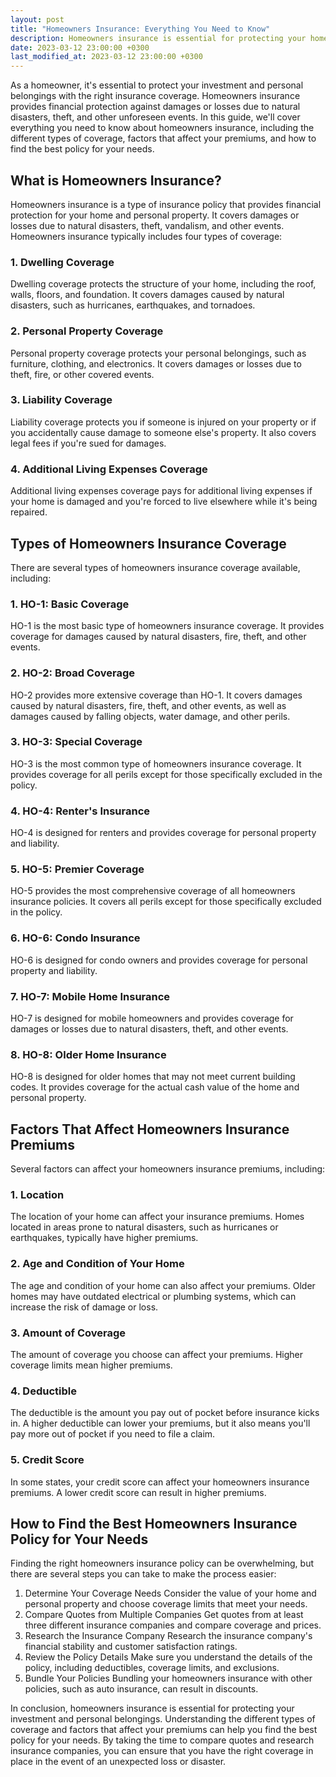 ```yaml
---
layout: post
title: "Homeowners Insurance: Everything You Need to Know"
description: Homeowners insurance is essential for protecting your home and personal belongings. Learn about the different types of coverage, factors that affect your premiums, and how to find the best policy for your needs.
date: 2023-03-12 23:00:00 +0300
last_modified_at: 2023-03-12 23:00:00 +0300
---
```


As a homeowner, it's essential to protect your investment and personal belongings with the right insurance coverage. Homeowners insurance provides financial protection against damages or losses due to natural disasters, theft, and other unforeseen events. In this guide, we'll cover everything you need to know about homeowners insurance, including the different types of coverage, factors that affect your premiums, and how to find the best policy for your needs.

## What is Homeowners Insurance?

Homeowners insurance is a type of insurance policy that provides financial protection for your home and personal property. It covers damages or losses due to natural disasters, theft, vandalism, and other events. Homeowners insurance typically includes four types of coverage:

### 1. Dwelling Coverage

Dwelling coverage protects the structure of your home, including the roof, walls, floors, and foundation. It covers damages caused by natural disasters, such as hurricanes, earthquakes, and tornadoes.

### 2. Personal Property Coverage

Personal property coverage protects your personal belongings, such as furniture, clothing, and electronics. It covers damages or losses due to theft, fire, or other covered events.

### 3. Liability Coverage

Liability coverage protects you if someone is injured on your property or if you accidentally cause damage to someone else's property. It also covers legal fees if you're sued for damages.

### 4. Additional Living Expenses Coverage

Additional living expenses coverage pays for additional living expenses if your home is damaged and you're forced to live elsewhere while it's being repaired.

## Types of Homeowners Insurance Coverage

There are several types of homeowners insurance coverage available, including:

### 1. HO-1: Basic Coverage

HO-1 is the most basic type of homeowners insurance coverage. It provides coverage for damages caused by natural disasters, fire, theft, and other events.

### 2. HO-2: Broad Coverage

HO-2 provides more extensive coverage than HO-1. It covers damages caused by natural disasters, fire, theft, and other events, as well as damages caused by falling objects, water damage, and other perils.

### 3. HO-3: Special Coverage

HO-3 is the most common type of homeowners insurance coverage. It provides coverage for all perils except for those specifically excluded in the policy.

### 4. HO-4: Renter's Insurance

HO-4 is designed for renters and provides coverage for personal property and liability.

### 5. HO-5: Premier Coverage

HO-5 provides the most comprehensive coverage of all homeowners insurance policies. It covers all perils except for those specifically excluded in the policy.

### 6. HO-6: Condo Insurance

HO-6 is designed for condo owners and provides coverage for personal property and liability.

### 7. HO-7: Mobile Home Insurance

HO-7 is designed for mobile homeowners and provides coverage for damages or losses due to natural disasters, theft, and other events.

### 8. HO-8: Older Home Insurance

HO-8 is designed for older homes that may not meet current building codes. It provides coverage for the actual cash value of the home and personal property.

## Factors That Affect Homeowners Insurance Premiums

Several factors can affect your homeowners insurance premiums, including:

### 1. Location

The location of your home can affect your insurance premiums. Homes located in areas prone to natural disasters, such as hurricanes or earthquakes, typically have higher premiums.

### 2. Age and Condition of Your Home
The age and condition of your home can also affect your premiums. Older homes may have outdated electrical or plumbing systems, which can increase the risk of damage or loss.

### 3.  Amount of Coverage
The amount of coverage you choose can affect your premiums. Higher coverage limits mean higher premiums.

### 4.  Deductible
The deductible is the amount you pay out of pocket before insurance kicks in. A higher deductible can lower your premiums, but it also means you'll pay more out of pocket if you need to file a claim.

### 5.  Credit Score
In some states, your credit score can affect your homeowners insurance premiums. A lower credit score can result in higher premiums.

## How to Find the Best Homeowners Insurance Policy for Your Needs
Finding the right homeowners insurance policy can be overwhelming, but there are several steps you can take to make the process easier:

1.  Determine Your Coverage Needs Consider the value of your home and personal property and choose coverage limits that meet your needs.
2.  Compare Quotes from Multiple Companies Get quotes from at least three different insurance companies and compare coverage and prices.
3.  Research the Insurance Company Research the insurance company's financial stability and customer satisfaction ratings.
4.  Review the Policy Details Make sure you understand the details of the policy, including deductibles, coverage limits, and exclusions.
5.  Bundle Your Policies Bundling your homeowners insurance with other policies, such as auto insurance, can result in discounts.

In conclusion, homeowners insurance is essential for protecting your investment and personal belongings. Understanding the different types of coverage and factors that affect your premiums can help you find the best policy for your needs. By taking the time to compare quotes and research insurance companies, you can ensure that you have the right coverage in place in the event of an unexpected loss or disaster.
